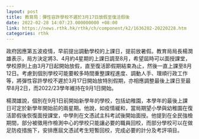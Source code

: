 ```yaml
---
layout: post
title: 教育局：彈性容許學校不遲於3月17日放假至復活假後
date: 2022-02-28 14:07:23.000000000 +08:00
link: https://news.rthk.hk/rthk/ch/component/k2/1636282-20220228.htm
categories: rthk
---
```


政府因應第五波疫情，早前提出調動學校的上課日，提前放暑假。教育局局長楊潤雄表示，局方決定將3、4月約4星期的上課日調至8月，希望屆時可以面授課堂，學校原則上由3月7日起開始放假，直至復活節假期結束為止，然後一直上課至8月12日。考慮到個別學校可能要較多時間重整課程進度、調動人手、理順行政工作等，將彈性容許學校不遲於3月17日開始放特別假期，亦相應調整最後上課日至最早8月2日，而2022/23學年維持在9月1日開始。

楊潤雄說，個別在9月1日前開始新學年的學校，包括幼稚園，本學年的最後上課日可定於新學年開始前的兩星期。他說，如疫情緩和，當局期望小學與幼稚園在復活節假後恢復面授課堂，中學則在文憑試主科考試後開始面授。他提到在全民強檢期間，部分被徵用作檢測中心的學校只能讓必要的職員回校，而部分學校可以在做足防疫措施下，安排應屆文憑試考生短暫回校，完成必要的計分及考評項目。
